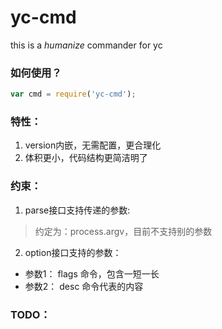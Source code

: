 yc-cmd
======

this is a *humanize* commander for yc

### 如何使用？

```js
var cmd = require('yc-cmd');
```


### 特性：

1. version内嵌，无需配置，更合理化
2. 体积更小，代码结构更简洁明了

### 约束：

1. parse接口支持传递的参数:

> 约定为：process.argv，目前不支持别的参数

2. option接口支持的参数：

* 参数1： flags 命令，包含一短一长
* 参数2： desc  命令代表的内容  
 


### TODO：

